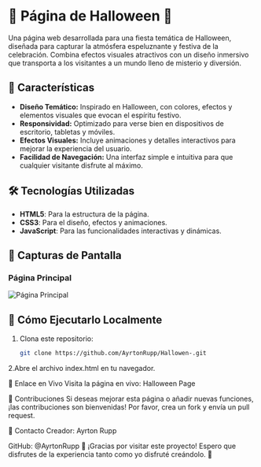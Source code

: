 # 🎃 Página de Halloween 🎃  

Una página web desarrollada para una fiesta temática de Halloween, diseñada para capturar la atmósfera espeluznante y festiva de la celebración. Combina efectos visuales atractivos con un diseño inmersivo que transporta a los visitantes a un mundo lleno de misterio y diversión.  

## 🌟 Características  
- **Diseño Temático:** Inspirado en Halloween, con colores, efectos y elementos visuales que evocan el espíritu festivo.  
- **Responsividad:** Optimizado para verse bien en dispositivos de escritorio, tabletas y móviles.  
- **Efectos Visuales:** Incluye animaciones y detalles interactivos para mejorar la experiencia del usuario.  
- **Facilidad de Navegación:** Una interfaz simple e intuitiva para que cualquier visitante disfrute al máximo.  

## 🛠️ Tecnologías Utilizadas  
- **HTML5**: Para la estructura de la página.  
- **CSS3**: Para el diseño, efectos y animaciones.  
- **JavaScript**: Para las funcionalidades interactivas y dinámicas.  

## 📸 Capturas de Pantalla  
### Página Principal  
![Página Principal](./assets/img/hallowen.png)  

## 🚀 Cómo Ejecutarlo Localmente  
1. Clona este repositorio:  
   ```bash  
   git clone https://github.com/AyrtonRupp/Hallowen-.git  
2.Abre el archivo index.html en tu navegador.

🔗 Enlace en Vivo
Visita la página en vivo: Halloween Page

🤝 Contribuciones
Si deseas mejorar esta página o añadir nuevas funciones, ¡las contribuciones son bienvenidas! Por favor, crea un fork y envía un pull request.

📧 Contacto
Creador: Ayrton Rupp

GitHub: @AyrtonRupp
🎉 ¡Gracias por visitar este proyecto! Espero que disfrutes de la experiencia tanto como yo disfruté creándolo. 🎉
